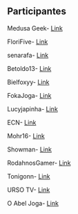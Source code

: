 ## Participantes



Medusa Geek-   [Link](https://bit.ly/medusahyper)

FloriFive-     [Link](https://bit.ly/florihyper)

senarafa-      [Link](https://bit.ly/senarafahyper)

Betoldo13-     [Link](https://bit.ly/betoldohyper)

Bielfoxyy-     [Link](https://bit.ly/byelfoxyyhyper)

FokaJoga-      [Link](https://bit.ly/fokahyper)

Lucyjapinha-   [Link](https://bit.ly/lucyjaphyper)

ECN-           [Link](https://bit.ly/ecnhyper)

Mohr16-        [Link](https://bit.ly/mohr16hyper)

Showman-       [Link](https://twitch.tv/Showman019)

RodahnosGamer- [Link](https://bit.ly/rodahhyper)

Tonigonn-      [Link](https://bit.ly/tonigonnhyper)

URSO TV-       [Link](https://bit.ly/ursotvhyper)

O Abel Joga-   [Link](http://bit.ly/oabeljogahyper)
